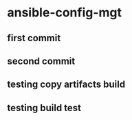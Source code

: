 # ansible-config-mgt

## first commit

## second commit

## testing copy artifacts build

## testing build test